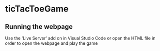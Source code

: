 # ticTacToeGame

## Running the webpage

Use the 'Live Server' add on in Visual Studio Code or open the HTML file in order to open the webpage and play the game
